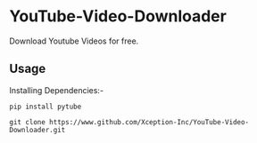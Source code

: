 # YouTube-Video-Downloader
Download Youtube Videos for free.

<h2>Usage</h2>
Installing Dependencies:-

```
pip install pytube
```



```
git clone https://www.github.com/Xception-Inc/YouTube-Video-Downloader.git
```
